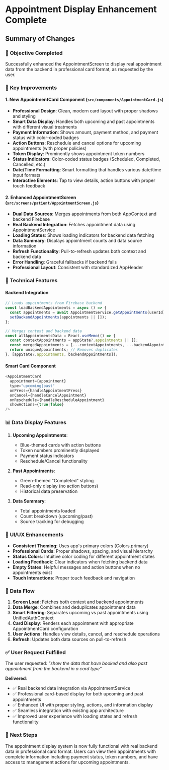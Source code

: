 # Appointment Display Enhancement Complete

## Summary of Changes

### 🎯 **Objective Completed**
Successfully enhanced the AppointmentScreen to display real appointment data from the backend in professional card format, as requested by the user.

### 🚀 **Key Improvements**

#### 1. **New AppointmentCard Component** (`src/components/AppointmentCard.js`)
- **Professional Design**: Clean, modern card layout with proper shadows and styling
- **Smart Data Display**: Handles both upcoming and past appointments with different visual treatments
- **Payment Information**: Shows amount, payment method, and payment status with color-coded badges
- **Action Buttons**: Reschedule and cancel options for upcoming appointments (with proper policies)
- **Token Display**: Prominently shows appointment token numbers
- **Status Indicators**: Color-coded status badges (Scheduled, Completed, Cancelled, etc.)
- **Date/Time Formatting**: Smart formatting that handles various date/time input formats
- **Interactive Elements**: Tap to view details, action buttons with proper touch feedback

#### 2. **Enhanced AppointmentScreen** (`src/screens/patient/AppointmentScreen.js`)
- **Dual Data Sources**: Merges appointments from both AppContext and backend Firebase
- **Real Backend Integration**: Fetches appointment data using AppointmentService
- **Loading States**: Shows loading indicators for backend data fetching
- **Data Summary**: Displays appointment counts and data source information
- **Refresh Functionality**: Pull-to-refresh updates both context and backend data
- **Error Handling**: Graceful fallbacks if backend fails
- **Professional Layout**: Consistent with standardized AppHeader

### 🔧 **Technical Features**

#### Backend Integration
```javascript
// Loads appointments from Firebase backend
const loadBackendAppointments = async () => {
  const appointments = await AppointmentService.getAppointments(userId);
  setBackendAppointments(appointments || []);
};

// Merges context and backend data
const allAppointmentsData = React.useMemo(() => {
  const contextAppointments = appState?.appointments || [];
  const mergedAppointments = [...contextAppointments, ...backendAppointments];
  return uniqueAppointments; // Removes duplicates
}, [appState?.appointments, backendAppointments]);
```

#### Smart Card Component
```javascript
<AppointmentCard
  appointment={appointment}
  type="upcoming|past"
  onPress={handleAppointmentPress}
  onCancel={handleCancelAppointment}
  onReschedule={handleRescheduleAppointment}
  showActions={true|false}
/>
```

### 📊 **Data Display Features**

1. **Upcoming Appointments**:
   - Blue-themed cards with action buttons
   - Token numbers prominently displayed
   - Payment status indicators
   - Reschedule/Cancel functionality

2. **Past Appointments**:
   - Green-themed "Completed" styling
   - Read-only display (no action buttons)
   - Historical data preservation

3. **Data Summary**:
   - Total appointments loaded
   - Count breakdown (upcoming/past)
   - Source tracking for debugging

### 🎨 **UI/UX Enhancements**

- **Consistent Theming**: Uses app's primary colors (Colors.primary)
- **Professional Cards**: Proper shadows, spacing, and visual hierarchy
- **Status Colors**: Intuitive color coding for different appointment states
- **Loading Feedback**: Clear indicators when fetching backend data
- **Empty States**: Helpful messages and action buttons when no appointments exist
- **Touch Interactions**: Proper touch feedback and navigation

### 🔄 **Data Flow**

1. **Screen Load**: Fetches both context and backend appointments
2. **Data Merge**: Combines and deduplicates appointment data
3. **Smart Filtering**: Separates upcoming vs past appointments using UnifiedAuthContext
4. **Card Display**: Renders each appointment with appropriate AppointmentCard configuration
5. **User Actions**: Handles view details, cancel, and reschedule operations
6. **Refresh**: Updates both data sources on pull-to-refresh

### ✅ **User Request Fulfilled**

The user requested: *"show the data that have booked and also past appointment from the backend in a card type"*

**Delivered**:
- ✅ Real backend data integration via AppointmentService
- ✅ Professional card-based display for both upcoming and past appointments
- ✅ Enhanced UI with proper styling, actions, and information display
- ✅ Seamless integration with existing app architecture
- ✅ Improved user experience with loading states and refresh functionality

### 🔮 **Next Steps**
The appointment display system is now fully functional with real backend data in professional card format. Users can view their appointments with complete information including payment status, token numbers, and have access to management actions for upcoming appointments.